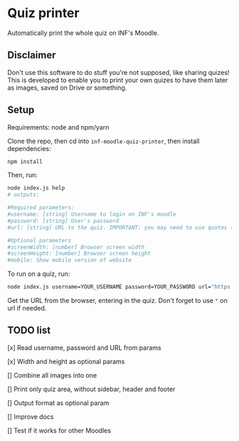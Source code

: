 # Quiz printer

Automatically print the whole quiz on INF's Moodle.

## Disclaimer

Don't use this software to do stuff you're not supposed, like sharing quizes!
This is developed to enable you to print your own quizes to have them later as images, saved on Drive or something.

## Setup

Requirements: node and npm/yarn

Clone the repo, then cd into `inf-moodle-quiz-printer`, then install dependencies:

```bash
npm install
```

Then, run:

```bash
node index.js help
# outputs:

#Required parameters:
#username: [string] Username to login on INF's moodle
#password: [string] User's password
#url: [string] URL to the quiz. IMPORTANT: you may need to use quotes (") around this parameter, since it includes & signs!

#Optional parameters
#screenWidth: [number] Browser screen width
#screenHeight: [number] Browser screen height
#mobile: Show mobile version of website
```

To run on a quiz, run:

```bash
node index.js username=YOUR_USERNAME password=YOUR_PASSWORD url="https://moodle.inf.ufrgs.br/mod/quiz/summary.php?attempt=XXXXXX&cmid=YYYY"
```

Get the URL from the browser, entering in the quiz.
Don't forget to use `"` on url if needed.

## TODO list

[x] Read username, password and URL from params

[x] Width and height as optional params

[] Combine all images into one

[] Print only quiz area, without sidebar, header and footer

[] Output format as optional param

[] Improve docs

[] Test if it works for other Moodles
